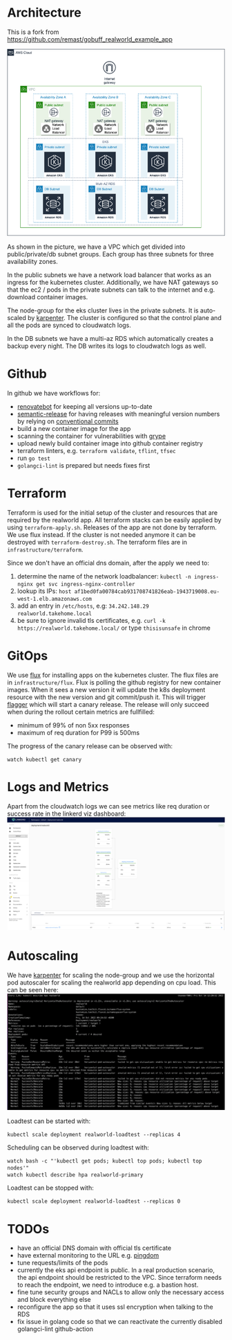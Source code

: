# Architecture

This is a fork from https://github.com/remast/gobuff_realworld_example_app


![Architecture](docs/toptal-takehome-arch.png "Architecture")

As shown in the picture, we have a VPC which get divided into public/private/db
subnet groups. Each group has three subnets for three availability zones.

In the public subnets we have a network load balancer that works as an ingress
for the kubernetes cluster.  Additionally, we have NAT gateways so that the
ec2 / pods in the private subnets can talk to the internet and e.g. download
container images.

The node-group for the eks cluster lives in the private subnets. It is auto-scaled by [karpenter](https://karpenter.sh/).
The cluster is configured so that the control plane and all the pods are synced to cloudwatch logs.

In the DB subnets we have a multi-az RDS which automatically creates a backup every night.
The DB writes its logs to cloudwatch logs as well.

# Github
In github we have workflows for:
* [renovatebot](https://github.com/renovatebot/renovate) for keeping all versions up-to-date
* [semantic-release](https://github.com/semantic-release/semantic-release) for
  having releases with meaningful version numbers by relying on [conventional
  commits](https://www.conventionalcommits.org/en/v1.0.0/)
* build a new container image for the app
* scanning the container for vulnerabilities with [grype](https://github.com/anchore/grype)
* upload newly build container image into github container registry
* terraform linters, e.g. `terraform validate`, `tflint`, `tfsec`
* run `go test`
* `golangci-lint` is prepared but needs fixes first

# Terraform
Terraform is used for the initial setup of the cluster and resources that are required by the realworld app.
All terraform stacks can be easily applied by using `terraform-apply.sh`.
Releases of the app are not done by terraform. We use flux instead. If the
cluster is not needed anymore it can be destroyed with `terraform-destroy.sh`.
The terraform files are in `infrastructure/terraform`.

Since we don't have an official dns domain, after the apply we need to:
1) determine the name of the network loadbalancer: `kubectl -n ingress-nginx get svc ingress-nginx-controller`
2) lookup its IPs: `host af1bed0fa00784cab931708741826eab-1943719008.eu-west-1.elb.amazonaws.com`
3) add an entry in `/etc/hosts`, e.g: `34.242.148.29 realworld.takehome.local`
4) be sure to ignore invalid tls certificates, e.g. `curl -k https://realworld.takehome.local/` or type `thisisunsafe` in chrome

# GitOps
We use [flux](https://fluxcd.io/) for installing apps on the kubernetes cluster.
The flux files are in `infrastructure/flux`.
Flux is polling the github registry for new container images. When it sees a
new version it will update the k8s deployment resource with the new version and
git commit/push it. This will trigger [flagger](https://flagger.app/) which
will start a canary release. The release will only succeed when during the
rollout certain metrics are fullfilled:
* minimum of 99% of non 5xx responses
* maximum of req duration for P99 is 500ms

The progress of the canary release can be observed with:
```
watch kubectl get canary
```

# Logs and Metrics
Apart from the cloudwatch logs we can see metrics like req duration or success rate in the linkerd viz dashboard:
![linkerd](docs/loadtest-linkerd.png "linkerd")

# Autoscaling
We have [karpenter](https://karpenter.sh/) for scaling the node-group and we use the horizontal pod autoscaler for scaling the realworld app depending on cpu load.
This can be seen here:
![hpa](docs/hpa.png "hpa")

Loadtest can be started with:
```
kubectl scale deployment realworld-loadtest --replicas 4
```

Scheduling can be observed during loadtest with:
```
watch bash -c "'kubectl get pods; kubectl top pods; kubectl top nodes'"
watch kubectl describe hpa realworld-primary
```

Loadtest can be stopped with:
```
kubectl scale deployment realworld-loadtest --replicas 0
```



# TODOs
* have an official DNS domain with official tls certificate
* have external monitoring to the URL e.g. [pingdom](https://www.pingdom.com/)
* tune requests/limits of the pods
* currently the eks api endpoint is public. In a real production scenario, the
  api endpoint should be restricted to the VPC. Since terraform needs to reach
  the endpoint, we need to introduce e.g. a bastion host.
* fine tune security groups and NACLs to allow only the necessary access and
  block everything else
* reconfigure the app so that it uses ssl encryption when talking to the RDS
* fix issue in golang code so that we can reactivate the currently disabled
  golangci-lint github-action
